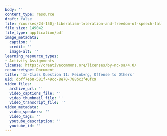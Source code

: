 ```yaml
---
body: ''
content_type: resource
draft: false
file: /courses/24-150j-liberalism-toleration-and-freedom-of-speech-fall-2023/mit24_150j_f23_question11.pdf
file_size: 149042
file_type: application/pdf
image_metadata:
  caption: ''
  credit: ''
  image-alt: ''
learning_resource_types:
- Activity Assignments
license: https://creativecommons.org/licenses/by-nc-sa/4.0/
resourcetype: Document
title: 'In-Class Question 11: Feinberg, Offense to Others'
uid: dbff7eb8-581f-49cc-8e70-788bc3f40fc9
video_files:
  archive_url: ''
  video_captions_file: ''
  video_thumbnail_file: ''
  video_transcript_file: ''
video_metadata:
  video_speakers: ''
  video_tags: ''
  youtube_description: ''
  youtube_id: ''
---
```


